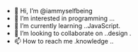 - 👋 Hi, I’m @iammyselfbeing
- 👀 I’m interested in programming ...
- 🌱 I’m currently learning ..JavaScript.
- 💞️ I’m looking to collaborate on ..design .
- 📫 How to reach me .knowledge ..

<!---
iammyselfbeing/iammyselfbeing is a ✨ special ✨ repository because its `README.md` (this file) appears on your GitHub profile.
You can click the Preview link to take a look at your changes.
--->
